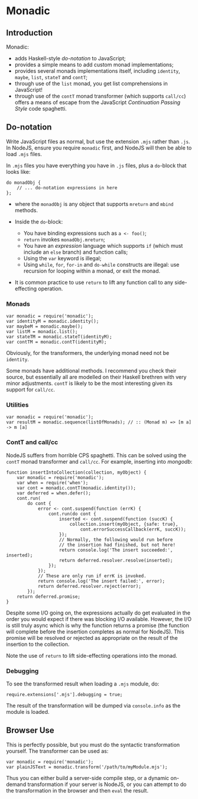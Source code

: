 # Monadic


## Introduction

Monadic:

* adds Haskell-style *do-notation* to JavaScript;
* provides a simple means to add custom monad implementations;
* provides several monads implementations itself, including
  `identity`, `maybe`, `list`, `stateT` and `contT`;
* through use of the `list` monad, you get list comprehensions in
  JavaScript!
* through use of the `contT` monad transformer (which supports
  `call/cc`) offers a means of escape from the JavaScript
  *Continuation Passing Style* code spaghetti.


## Do-notation

Write JavaScript files as normal, but use the extension `.mjs` rather
than `.js`. In NodeJS, ensure you require `monadic` first, and NodeJS
will then be able to load `.mjs` files.

In `.mjs` files you have everything you have in `.js` files, plus a
`do`-block that looks like:

    do monadObj {
        // ... do-notation expressions in here
    };

* where the `monadObj` is any object that supports `mreturn` and
  `mbind` methods.

* Inside the `do`-block:
  * You have binding expressions such as `a <- foo()`;
  * `return` invokes `monadObj.mreturn`;
  * You have an *expression* language which supports `if` (which must
    include an `else` branch) and function calls;
  * Using the `var` keyword is illegal;
  * Using `while`, `for`, `for-in` and `do-while` constructs are
    illegal: use recursion for looping within a monad, or exit the
    monad.

* It is common practice to use `return` to lift any function call to
  any side-effecting operation.


### Monads

    var monadic = require('monadic');
    var identityM = monadic.identity();
    var maybeM = monadic.maybe();
    var listM = monadic.list();
    var stateTM = monadic.stateT(identityM);
    var contTM = monadic.contT(identityM);

Obviously, for the transformers, the underlying monad need not be
`identity`.

Some monads have additional methods. I recommend you check their
source, but essentially all are modelled on their Haskell brethren
with very minor adjustments. `contT` is likely to be the most
interesting given its support for `call/cc`.


### Utilities

    var monadic = require('monadic');
    var resultM = monadic.sequence(listOfMonads); // :: (Monad m) => [m a] -> m [a]


### ContT and call/cc

NodeJS suffers from horrible CPS spaghetti. This can be solved using
the `contT` monad transformer and `call/cc`. For example, inserting
into *mongodb*:

    function insertIntoCollection(collection, myObject) {
        var monadic = require('monadic');
        var when = require('when');
        var cont = monadic.contT(monadic.identity());
        var deferred = when.defer();
        cont.run(
            do cont {
                error <- cont.suspend(function (errK) {
                    cont.run(do cont {
                        inserted <- cont.suspend(function (succK) {
                            collection.insert(myObject, {safe: true},
                                cont.errorSuccessCallback(errK, succK));
                        });
                        // Normally, the following would run before
                        // the insertion had finished, but not here!
                        return console.log('The insert succeeded:', inserted);
                        return deferred.resolver.resolve(inserted);
                    });
                });
                // These are only run if errK is invoked.
                return console.log('The insert failed:', error);
                return deferred.resolver.reject(error);
            });
        return deferred.promise;
    }

Despite some I/O going on, the expressions actually do get evaluated
in the order you would expect if there was blocking I/O
available. However, the I/O is still truly async which is why the
function returns a promise (the function will complete before the
insertion completes as normal for NodeJS). This promise will be
resolved or rejected as appropriate on the result of the insertion to
the collection.

Note the use of `return` to lift side-effecting operations into the
monad.


### Debugging

To see the transformed result when loading a `.mjs` module, do:

    require.extensions['.mjs'].debugging = true;

The result of the transformation will be dumped via `console.info` as
the module is loaded.


## Browser Use

This is perfectly possible, but you must do the syntactic
transformation yourself. The transformer can be used as:

    var monadic = require('monadic');
    var plainJSText = monadic.transform('/path/to/myModule.mjs');

Thus you can either build a server-side compile step, or a dynamic
on-demand transformation if your server is NodeJS, or you can attempt
to do the transformation in the browser and then `eval` the result.
